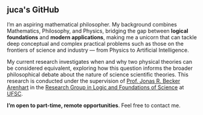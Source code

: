 ## juca's GitHub

I’m an aspiring mathematical philosopher. My background combines Mathematics, Philosophy, and Physics, bridging the gap between **logical foundations** and **modern applications**, making me a unicorn that can tackle deep conceptual and complex practical problems such as those on the frontiers of science and industry — from Physics to Artificial Intelligence.

My current research investigates when and why two physical theories can be considered equivalent, exploring how this question informs the broader philosophical debate about the nature of science scientific theories. This research is conducted under the supervision of [Prof. Jonas R. Becker Arenhart](https://scholar.google.com/citations?user=INalU8cAAAAJ&hl=pt-BR) in the [Research Group in Logic and Foundations of Science](https://sites.google.com/view/logicandfoundationsofscience/home?authuser=0) at [UFSC](https://ufsc.br/).

**I’m open to part-time, remote opportunities**. Feel free to contact me.
